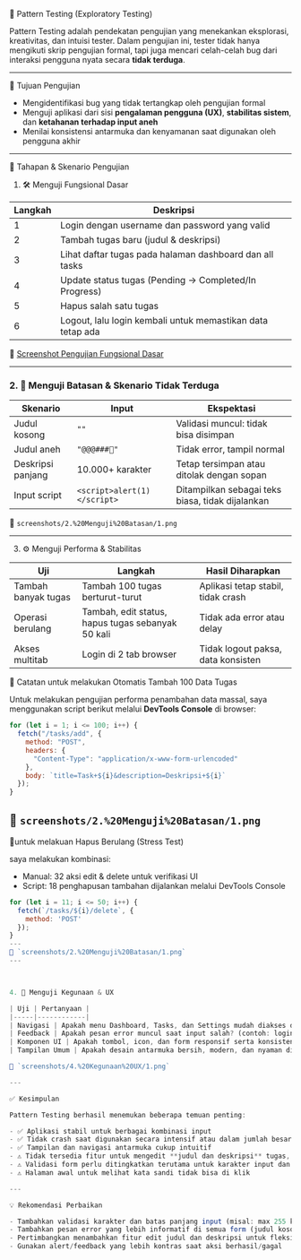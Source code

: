 🧩 Pattern Testing (Exploratory Testing)

Pattern Testing adalah pendekatan pengujian yang menekankan eksplorasi, kreativitas, dan intuisi tester. Dalam pengujian ini, tester tidak hanya mengikuti skrip pengujian formal, tapi juga mencari celah-celah bug dari interaksi pengguna nyata secara **tidak terduga**.

---

🎯 Tujuan Pengujian

- Mengidentifikasi bug yang tidak tertangkap oleh pengujian formal
- Menguji aplikasi dari sisi **pengalaman pengguna (UX)**, **stabilitas sistem**, dan **ketahanan terhadap input aneh**
- Menilai konsistensi antarmuka dan kenyamanan saat digunakan oleh pengguna akhir

---

🧪 Tahapan & Skenario Pengujian

1. 🛠 Menguji Fungsional Dasar

| Langkah | Deskripsi |
|--------|-----------|
| 1 | Login dengan username dan password yang valid |
| 2 | Tambah tugas baru (judul & deskripsi) |
| 3 | Lihat daftar tugas pada halaman dashboard dan all tasks |
| 4 | Update status tugas (Pending → Completed/In Progress) |
| 5 | Hapus salah satu tugas |
| 6 | Logout, lalu login kembali untuk memastikan data tetap ada |

📸 [Screenshot Pengujian Fungsional Dasar](screenshots/1.%20Menguji%20Fungsional%20Dasar/1.png)

---

### 2. 🚧 Menguji Batasan & Skenario Tidak Terduga

| Skenario | Input | Ekspektasi |
|----------|-------|------------|
| Judul kosong | `""` | Validasi muncul: tidak bisa disimpan |
| Judul aneh | `"@@@###🤯"` | Tidak error, tampil normal |
| Deskripsi panjang | 10.000+ karakter | Tetap tersimpan atau ditolak dengan sopan |
| Input script | `<script>alert(1)</script>` | Ditampilkan sebagai teks biasa, tidak dijalankan |

📸 `screenshots/2.%20Menguji%20Batasan/1.png`

---
3. ⚙️ Menguji Performa & Stabilitas

| Uji | Langkah | Hasil Diharapkan |
|-----|--------|------------------|
| Tambah banyak tugas | Tambah 100 tugas berturut-turut | Aplikasi tetap stabil, tidak crash |
| Operasi berulang | Tambah, edit status, hapus tugas sebanyak 50 kali | Tidak ada error atau delay |
| Akses multitab | Login di 2 tab browser | Tidak logout paksa, data konsisten |

🔁 Catatan untuk melakukan Otomatis Tambah 100 Data Tugas

Untuk melakukan pengujian performa penambahan data massal, saya menggunakan script berikut melalui **DevTools Console** di browser:

```javascript
for (let i = 1; i <= 100; i++) {
  fetch("/tasks/add", {
    method: "POST",
    headers: {
      "Content-Type": "application/x-www-form-urlencoded"
    },
    body: `title=Task+${i}&description=Deskripsi+${i}`
  });
}
```
📸 `screenshots/2.%20Menguji%20Batasan/1.png`
---

🔁untuk melakuan Hapus Berulang (Stress Test)

saya melakukan kombinasi:
- Manual: 32 aksi edit & delete untuk verifikasi UI
- Script: 18 penghapusan tambahan dijalankan melalui DevTools Console

```javascript
for (let i = 11; i <= 50; i++) {
  fetch(`/tasks/${i}/delete`, {
    method: 'POST'
  });
}
---
📸 `screenshots/2.%20Menguji%20Batasan/1.png`
---



4. 🎨 Menguji Kegunaan & UX

| Uji | Pertanyaan |
|-----|------------|
| Navigasi | Apakah menu Dashboard, Tasks, dan Settings mudah diakses dan tidak membingungkan? |
| Feedback | Apakah pesan error muncul saat input salah? (contoh: login gagal) |
| Komponen UI | Apakah tombol, icon, dan form responsif serta konsisten? |
| Tampilan Umum | Apakah desain antarmuka bersih, modern, dan nyaman digunakan? |

📸 `screenshots/4.%20Kegunaan%20UX/1.png`

---

✅ Kesimpulan

Pattern Testing berhasil menemukan beberapa temuan penting:

- ✅ Aplikasi stabil untuk berbagai kombinasi input
- ✅ Tidak crash saat digunakan secara intensif atau dalam jumlah besar
- ✅ Tampilan dan navigasi antarmuka cukup intuitif
- ⚠️ Tidak tersedia fitur untuk mengedit **judul dan deskripsi** tugas, hanya status yang bisa diubah
- ⚠️ Validasi form perlu ditingkatkan terutama untuk karakter input dan batasan panjang
- ⚠️ Halaman awal untuk melihat kata sandi tidak bisa di klik

---

💡 Rekomendasi Perbaikan

- Tambahkan validasi karakter dan batas panjang input (misal: max 255 karakter)
- Tambahkan pesan error yang lebih informatif di semua form (judul kosong, input tidak valid)
- Pertimbangkan menambahkan fitur edit judul dan deskripsi untuk fleksibilitas pengguna
- Gunakan alert/feedback yang lebih kontras saat aksi berhasil/gagal



